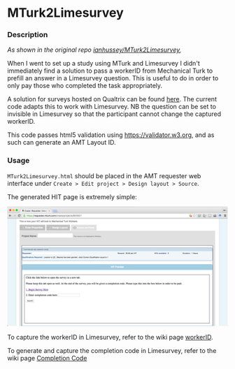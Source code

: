 # MTurk2Limesurvey

### Description 
_As shown in the original repo [ianhussey/MTurk2Limesurvey](https://github.com/ianhussey/MTurk2Limesurvey),_

When I went to set up a study using MTurk and Limesurvey I didn't immediately find a solution to pass a workerID from Mechanical Turk to prefill an answer in a Limesurvey question. This is useful to do in order to only pay those who completed the task appropriately. 

A solution for surveys hosted on Qualtrix can be found [here](http://sapir.psych.wisc.edu/wiki/index.php/MTurk). The current code adapts this to work with Limesurvey. NB the question can be set to invisible in Limesurvey so that the participant cannot change the captured workerID.

This code passes html5 validation using https://validator.w3.org, and as such can generate an AMT Layout ID. 

### Usage
`MTurk2Limesurvey.html` should be placed in the AMT requester web interface under `Create > Edit project > Design layout > Source`.

The generated HIT page is extremely simple:

![alt text](https://github.com/ianhussey/MTurk2Limesurvey/blob/master/Screenshot.png "Screenshot")

To capture the workerID in Limesurvey, refer to the wiki page [workerID](https://github.com/lorguir/MTurk2Limesurvey/wiki/workerID).

To generate and capture the completion code in Limesurvey, refer to the wiki page [Completion Code](https://github.com/lorguir/MTurk2Limesurvey/wiki/Completion-Code)
